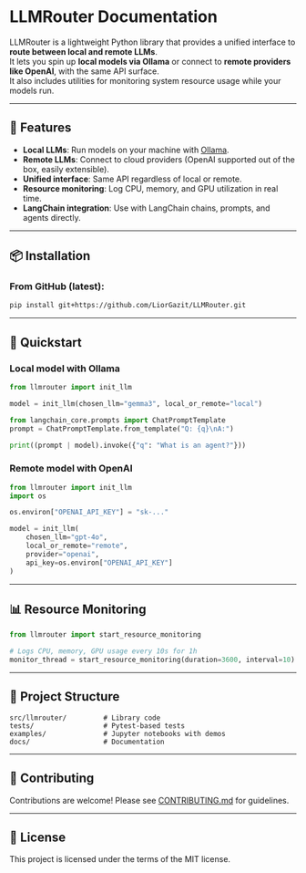 # LLMRouter Documentation

LLMRouter is a lightweight Python library that provides a unified interface to **route between local and remote LLMs**.  
It lets you spin up **local models via Ollama** or connect to **remote providers like OpenAI**, with the same API surface.  
It also includes utilities for monitoring system resource usage while your models run.

---

## 🚀 Features

- **Local LLMs**: Run models on your machine with [Ollama](https://ollama.ai/).
- **Remote LLMs**: Connect to cloud providers (OpenAI supported out of the box, easily extensible).
- **Unified interface**: Same API regardless of local or remote.
- **Resource monitoring**: Log CPU, memory, and GPU utilization in real time.
- **LangChain integration**: Use with LangChain chains, prompts, and agents directly.

---

## 📦 Installation

### From GitHub (latest):

```bash
pip install git+https://github.com/LiorGazit/LLMRouter.git
```

---

## 📝 Quickstart

### Local model with Ollama

```python
from llmrouter import init_llm

model = init_llm(chosen_llm="gemma3", local_or_remote="local")

from langchain_core.prompts import ChatPromptTemplate
prompt = ChatPromptTemplate.from_template("Q: {q}\nA:")

print((prompt | model).invoke({"q": "What is an agent?"}))
```

### Remote model with OpenAI

```python
from llmrouter import init_llm
import os

os.environ["OPENAI_API_KEY"] = "sk-..."

model = init_llm(
    chosen_llm="gpt-4o",
    local_or_remote="remote",
    provider="openai",
    api_key=os.environ["OPENAI_API_KEY"]
)
```

---

## 📊 Resource Monitoring

```python
from llmrouter import start_resource_monitoring

# Logs CPU, memory, GPU usage every 10s for 1h
monitor_thread = start_resource_monitoring(duration=3600, interval=10)
```

---

## 📂 Project Structure

```
src/llmrouter/         # Library code
tests/                 # Pytest-based tests
examples/              # Jupyter notebooks with demos
docs/                  # Documentation
```

---

## 🤝 Contributing

Contributions are welcome!
Please see [CONTRIBUTING.md](../CONTRIBUTING.md) for guidelines.

---

## 📜 License

This project is licensed under the terms of the MIT license.

